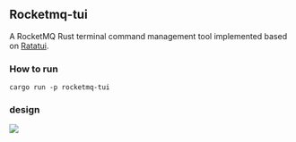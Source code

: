 ## Rocketmq-tui

A RocketMQ Rust terminal command management tool implemented based on [Ratatui](https://github.com/ratatui/ratatui).

### How to run

```shell
cargo run -p rocketmq-tui
```

### design

![](../resources/rocketmq-cli-ui.png)
